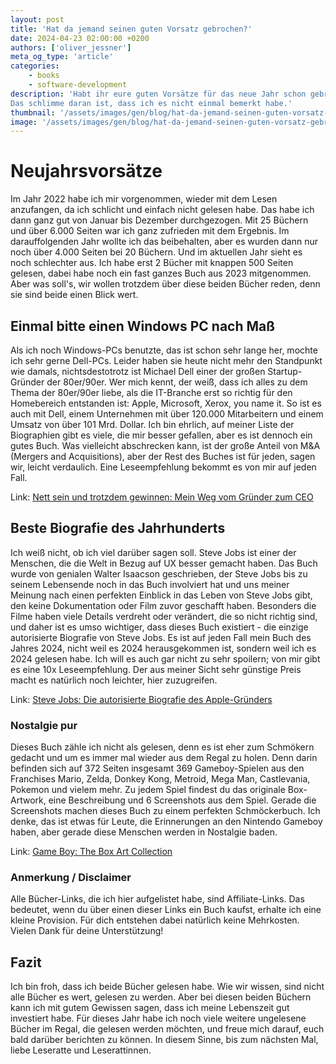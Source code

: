 ```yaml
---
layout: post
title: 'Hat da jemand seinen guten Vorsatz gebrochen?'
date: 2024-04-23 02:00:00 +0200
authors: ['oliver_jessner']
meta_og_type: 'article'
categories:
    - books
    - software-development
description: 'Habt ihr eure guten Vorsätze für das neue Jahr schon gebrochen? Ich bin in diesem Punkt schuldig. 
Das schlimme daran ist, dass ich es nicht einmal bemerkt habe.'
thumbnail: '/assets/images/gen/blog/hat-da-jemand-seinen-guten-vorsatz-gebrochen/header_thumbnail.webp'
image: '/assets/images/gen/blog/hat-da-jemand-seinen-guten-vorsatz-gebrochen/header.webp'
---
```


# Neujahrsvorsätze

Im Jahr 2022 habe ich mir vorgenommen, wieder mit dem Lesen anzufangen, da ich schlicht und einfach nicht gelesen habe. Das habe ich dann ganz gut von Januar bis Dezember durchgezogen. Mit 25 Büchern und über 6.000 Seiten war ich ganz zufrieden mit dem Ergebnis. Im darauffolgenden Jahr wollte ich das beibehalten, aber es wurden dann nur noch über 4.000 Seiten bei 20 Büchern. Und im aktuellen Jahr sieht es noch schlechter aus. Ich habe erst 2 Bücher mit knappen 500 Seiten gelesen, dabei habe noch ein fast ganzes Buch aus 2023 mitgenommen. Aber was soll's, wir wollen trotzdem über diese beiden Bücher reden, denn sie sind beide einen Blick wert.

## Einmal bitte einen Windows PC nach Maß

Als ich noch Windows-PCs benutzte, das ist schon sehr lange her, mochte ich sehr gerne Dell-PCs. Leider haben sie heute nicht mehr den Standpunkt wie damals, nichtsdestotrotz ist Michael Dell einer der großen Startup-Gründer der 80er/90er. Wer mich kennt, der weiß, dass ich alles zu dem Thema der 80er/90er liebe, als die IT-Branche erst so richtig für den Homebereich entstanden ist: Apple, Microsoft, Xerox, you name it. So ist es auch mit Dell, einem Unternehmen mit über 120.000 Mitarbeitern und einem Umsatz von über 101 Mrd. Dollar. Ich bin ehrlich, auf meiner Liste der Biographien gibt es viele, die mir besser gefallen, aber es ist dennoch ein gutes Buch. Was vielleicht abschrecken kann, ist der große Anteil von M&A (Mergers and Acquisitions), aber der Rest des Buches ist für jeden, sagen wir, leicht verdaulich. Eine Leseempfehlung bekommt es von mir auf jeden Fall.

Link: [Nett sein und trotzdem gewinnen: Mein Weg vom Gründer zum CEO](https://amzn.to/3w1vSNV)

## Beste Biografie des Jahrhunderts

Ich weiß nicht, ob ich viel darüber sagen soll. Steve Jobs ist einer der Menschen, die die Welt in Bezug auf UX besser gemacht haben. Das Buch wurde von genialen Walter Isaacson geschrieben, der Steve Jobs bis zu seinem Lebensende noch in das Buch involviert hat und uns meiner Meinung nach einen perfekten Einblick in das Leben von Steve Jobs gibt, den keine Dokumentation oder Film zuvor geschafft haben. Besonders die Filme haben viele Details verdreht oder verändert, die so nicht richtig sind, und daher ist es umso wichtiger, dass dieses Buch existiert - die einzige autorisierte Biografie von Steve Jobs. Es ist auf jeden Fall mein Buch des Jahres 2024, nicht weil es 2024 herausgekommen ist, sondern weil ich es 2024 gelesen habe. Ich will es auch gar nicht zu sehr spoilern; von mir gibt es eine 10x Leseempfehlung. Der aus meiner Sicht sehr günstige Preis macht es natürlich noch leichter, hier zuzugreifen.

Link: [Steve Jobs: Die autorisierte Biografie des Apple-Gründers](https://amzn.to/3W4UAaK)

### Nostalgie pur

Dieses Buch zähle ich nicht als gelesen, denn es ist eher zum Schmökern gedacht und um es immer mal wieder aus dem Regal zu holen. Denn darin befinden sich auf 372 Seiten insgesamt 369 Gameboy-Spielen aus den Franchises Mario, Zelda, Donkey Kong, Metroid, Mega Man, Castlevania, Pokemon und vielem mehr. Zu jedem Spiel findest du das originale Box-Artwork, eine Beschreibung und 6 Screenshots aus dem Spiel. Gerade die Screenshots machen dieses Buch zu einem perfekten Schmöckerbuch. Ich denke, das ist etwas für Leute, die Erinnerungen an den Nintendo Gameboy haben, aber gerade diese Menschen werden in Nostalgie baden.

Link: [Game Boy: The Box Art Collection](https://amzn.to/4b7tR1n)

### Anmerkung / Disclaimer

Alle Bücher-Links, die ich hier aufgelistet habe, sind Affiliate-Links. Das bedeutet, wenn du über einen dieser Links ein Buch kaufst, erhalte ich eine kleine Provision. Für dich entstehen dabei natürlich keine Mehrkosten. Vielen Dank für deine Unterstützung!

## Fazit

Ich bin froh, dass ich beide Bücher gelesen habe. Wie wir wissen, sind nicht alle Bücher es wert, gelesen zu werden. Aber bei diesen beiden Büchern kann ich mit gutem Gewissen sagen, dass ich meine Lebenszeit gut investiert habe. Für dieses Jahr habe ich noch viele weitere ungelesene Bücher im Regal, die gelesen werden möchten, und freue mich darauf, euch bald darüber berichten zu können. In diesem Sinne, bis zum nächsten Mal, liebe Leseratte und Leserattinnen.
